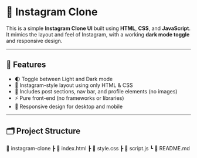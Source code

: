 # 📸 Instagram Clone

This is a simple **Instagram Clone UI** built using **HTML**, **CSS**, and **JavaScript**. It mimics the layout and feel of Instagram, with a working **dark mode toggle** and responsive design.

---

## 🎯 Features

- 🌓 Toggle between Light and Dark mode
- 🧭 Instagram-style layout using only HTML & CSS
- 💬 Includes post sections, nav bar, and profile elements (no images)
- ⚡ Pure front-end (no frameworks or libraries)
- 📱 Responsive design for desktop and mobile

---

## 🗂️ Project Structure

📁 instagram-clone
┣ 📄 index.html
┣ 📄 style.css
┣ 📄 script.js
┗ 📄 README.md
